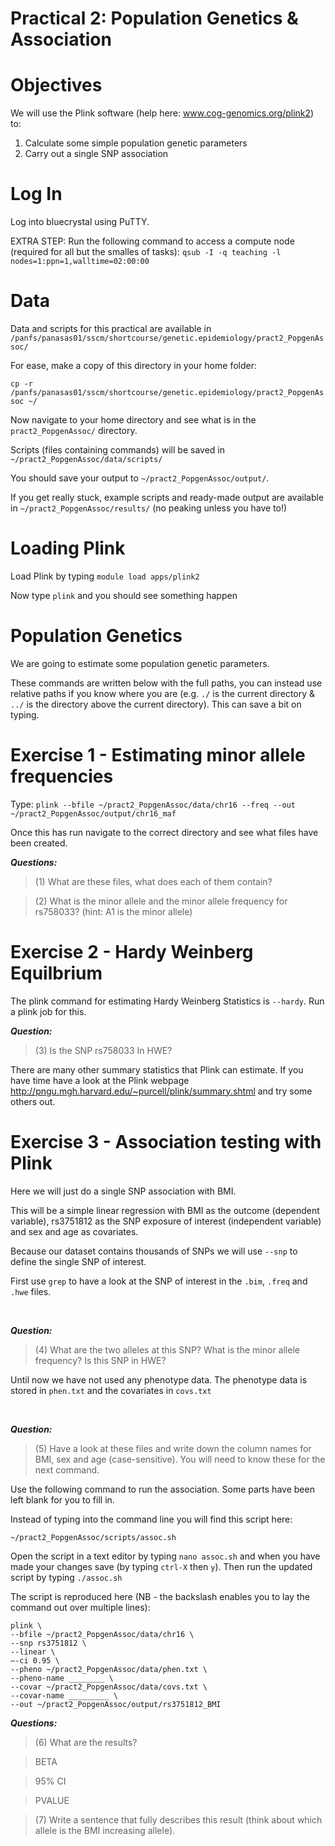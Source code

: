 # Practical 2: Population Genetics & Association
# Objectives
We will use the Plink software (help here: www.cog-genomics.org/plink2) to:
1. Calculate some simple population genetic parameters
2. Carry out a single SNP association

# Log In
Log into bluecrystal using PuTTY.

EXTRA STEP: Run the following command to access a compute node (required for all but the smalles of tasks):
`qsub -I -q teaching -l nodes=1:ppn=1,walltime=02:00:00`


# Data
Data and scripts for this practical are available in `/panfs/panasas01/sscm/shortcourse/genetic.epidemiology/pract2_PopgenAssoc/`

For ease, make a copy of this directory in your home folder:

`cp -r /panfs/panasas01/sscm/shortcourse/genetic.epidemiology/pract2_PopgenAssoc ~/`

Now navigate to your home directory and see what is in the `pract2_PopgenAssoc/` directory.

Scripts (files containing commands) will be saved in `~/pract2_PopgenAssoc/data/scripts/`

You should save your output to `~/pract2_PopgenAssoc/output/`.

If you get really stuck, example scripts and ready-made output are available in `~/pract2_PopgenAssoc/results/` (no peaking unless you have to!)

# Loading Plink
Load Plink by typing `module load apps/plink2`

Now type `plink` and you should see something happen

# Population Genetics

We are going to estimate some population genetic parameters.

These commands are written below with the full paths, you can instead use relative paths if you know where you are (e.g. `./` is the current directory & `../` is the directory above the current directory). This can save a bit on typing.


# Exercise 1 - Estimating minor allele frequencies
Type:
`plink --bfile ~/pract2_PopgenAssoc/data/chr16 --freq --out ~/pract2_PopgenAssoc/output/chr16_maf`

Once this has run navigate to the correct directory and see what files have been created. 


**_Questions:_**
> (1) What are these files, what does each of them contain?

> (2) What is the minor allele and the minor allele frequency for rs758033? (hint: A1 is the minor allele)

# Exercise 2 - Hardy Weinberg Equilbrium
The plink command for estimating Hardy Weinberg Statistics is `--hardy`. Run a plink job for this.


**_Question:_**
> (3) Is the SNP rs758033 In HWE?

There are many other summary statistics that Plink can estimate. If you have time have a look at the Plink webpage http://pngu.mgh.harvard.edu/~purcell/plink/summary.shtml and try some others out.

# Exercise 3 - Association testing with Plink
Here we will just do a single SNP association with BMI. 

This will be a simple linear regression with BMI as the outcome (dependent variable), rs3751812 as the SNP exposure of interest (independent variable) and sex and age as covariates.  

Because our dataset contains thousands of SNPs we will use `--snp` to define the single SNP of interest. 

First use `grep` to have a look at the SNP of interest in the `.bim`, `.freq` and `.hwe` files.

<br />

**_Question:_**
> (4) What are the two alleles at this SNP? What is the minor allele frequency? Is this SNP in HWE?

Until now we have not used any phenotype data. The phenotype data is stored in `phen.txt` and the covariates in `covs.txt`

<br />

**_Question:_**
> (5) Have a look at these files and write down the column names for BMI, sex and age (case-sensitive). You will need to know these for the next command.

Use the following command to run the association. Some parts have been left blank for you to fill in. 

Instead of typing into the command line you will find this script here: 

`~/pract2_PopgenAssoc/scripts/assoc.sh` 

Open the script in a text editor by typing `nano assoc.sh` and when you have made your changes save (by typing `ctrl-X` then `y`).
Then run the updated script by typing `./assoc.sh`

The script is reproduced here (NB - the backslash enables you to lay the command out over multiple lines):


```
plink \
--bfile ~/pract2_PopgenAssoc/data/chr16 \
--snp rs3751812 \
--linear \
–-ci 0.95 \
--pheno ~/pract2_PopgenAssoc/data/phen.txt \
--pheno-name ________ \
--covar ~/pract2_PopgenAssoc/data/covs.txt \
--covar-name _________ \
--out ~/pract2_PopgenAssoc/output/rs3751812_BMI
```


**_Questions:_**
> (6) What are the results?

>   BETA

>   95% CI

>   PVALUE

> (7) Write a sentence that fully describes this result (think about which allele is the BMI increasing allele).


